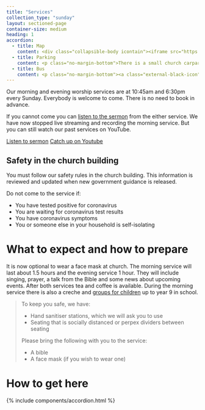 ```yaml
---
title: "Services"
collection_type: "sunday"
layout: sectioned-page
container-size: medium
heading: 1
accordion: 
  - title: Map
    content: <div class="collapsible-body icontain"><iframe src="https://www.google.com/maps/embed?pb=!1m18!1m12!1m3!1d2357.4899775926147!2d-1.561419883667163!3d53.78076634978253!2m3!1f0!2f0!3f0!3m2!1i1024!2i768!4f13.1!3m3!1m2!1s0x48795e8490a77217%3A0x290545c46afc5b66!2sCity%20Evangelical%20Church%2C%20Leeds!5e0!3m2!1sen!2suk!4v1592462594306!5m2!1sen!2suk" width="400" height="300" frameborder="0" style="border:0;" allowfullscreen="" aria-hidden="false" tabindex="0"></iframe></div>
  - title: Parking
    content: <p class="no-margin-bottom">There is a small church carpark. Street parking is also available on Elland Road. Please do not park in front of driveways on Malvern Street.</p>
  - title: Bus
    content: <p class="no-margin-bottom"><a class="external-black-icon" href="https://www.firstbus.co.uk/leeds/plan-journey/timetables/">Buses 1, 65 and 75 </a> have routes that travel along Beeston Road or Cemetery Road and are a maximum of 2 minutes walk from the church. We also have a minibus that collects <a href="/students/">students</a> from Headingley and the Leeds University.</p>
---
```


Our morning and evening worship services are at 10:45am and 6:30pm every Sunday. Everybody is welcome to come. There is no need to book in advance.

If you cannot come you can <a href="/media/">listen to the sermon</a> from the either service. We have now stopped live streaming and recording the morning service. But you can still watch our past services on YouTube.

<div class="text-center">
  <a class="button" href="/media/">Listen to sermon</a>
  <a class="button" href="https://www.youtube.com/channel/UCALb0SwFaFdPY2gwOesvb_g">Catch up on Youtube</a>
</div>

## Safety in the church building
You must follow our safety rules in the church building. This information is reviewed and updated when new government guidance is released.

Do not come to the service if:

- You have tested positive for coronavirus
- You are waiting for coronavirus test results
- You have coronavirus symptoms
- You or someone else in your household is self-isolating

# What to expect and how to prepare

It is now optional to wear a face mask at church. The morning service will last about 1.5 hours and the evening service 1 hour. They will include singing, prayer, a talk from the Bible and some news about upcoming events. After both services tea and coffee is available. During the morning service there is also a creche and <a href="/under18/">groups for children</a> up to year 9 in school.

> To keep you safe, we have:
>
>- Hand sanitiser stations, which we will ask you to use
>- Seating that is socially distanced or perpex dividers between seating
>
> Please bring the following with you to the service:
>
>- A bible
>- A face mask (if you wish to wear one)
  

# How to get here

{% include components/accordion.html %}
